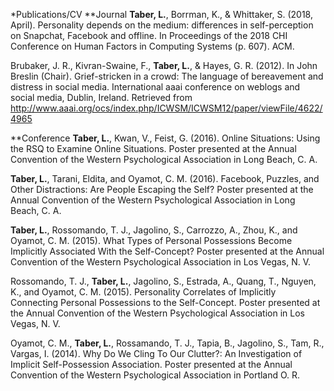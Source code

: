 *Publications/CV
**Journal
**Taber, L.**, Borrman, K., & Whittaker, S. (2018, April). Personality depends on the medium: differences in self-perception on Snapchat, Facebook and offline. In Proceedings of the 2018 CHI Conference on Human Factors in Computing Systems (p. 607). ACM.

Brubaker, J. R., Kivran-Swaine, F., **Taber, L.**, & Hayes, G. R. (2012). In John Breslin (Chair). Grief-stricken in a crowd: The language of bereavement and distress in social media. International aaai conference on weblogs and social media, Dublin, Ireland. Retrieved from http://www.aaai.org/ocs/index.php/ICWSM/ICWSM12/paper/viewFile/4622/4965

**Conference
**Taber, L.**, Kwan, V., Feist, G. (2016). Online Situations: Using the RSQ to Examine Online Situations. Poster presented at the Annual Convention of the Western Psychological Association in Long Beach, C. A.

**Taber, L.**, Tarani, Eldita, and Oyamot, C. M. (2016). Facebook, Puzzles, and Other Distractions: Are People Escaping the Self? Poster presented at the Annual Convention of the Western Psychological Association in Long Beach, C. A.

**Taber, L.**, Rossomando, T. J., Jagolino, S., Carrozzo, A., Zhou, K., and Oyamot, C. M. (2015). What Types of Personal Possessions Become Implicitly Associated With the Self-Concept? Poster presented at the Annual Convention of the Western Psychological Association in Los Vegas, N. V.

Rossomando, T. J., **Taber, L.**, Jagolino, S., Estrada, A., Quang, T., Nguyen, K., and Oyamot, C. M. (2015). Personality Correlates of Implicitly Connecting Personal Possessions to the Self-Concept. Poster presented at the Annual Convention of the Western Psychological Association in Los Vegas, N. V.

Oyamot, C. M., **Taber, L.**, Rossamando, T. J., Tapia, B., Jagolino, S., Tam, R., Vargas, I. (2014). Why Do We Cling To Our Clutter?: An Investigation of Implicit Self-Possession Association. Poster presented at the Annual Convention of the Western Psychological Association in Portland O. R.
